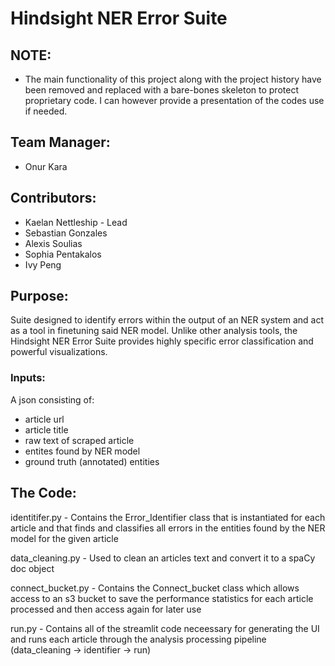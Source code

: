 # Hindsight NER Error Suite

## NOTE:
* The main functionality of this project along with the project history have been removed and replaced with a bare-bones skeleton to protect proprietary code. I can however provide a presentation of the codes use if needed. 

## Team Manager:
* Onur Kara

## Contributors:
* Kaelan Nettleship - Lead
* Sebastian Gonzales 
* Alexis Soulias
* Sophia Pentakalos
* Ivy Peng

## Purpose:
Suite designed to identify errors within the output of an NER system and act as a tool in finetuning said NER model. Unlike other analysis tools, the Hindsight NER Error Suite provides highly specific error classification and powerful visualizations.

### Inputs:
A json consisting of:
* article url
* article title
* raw text of scraped article
* entites found by NER model
* ground truth (annotated) entities

## The Code:

identitifer.py - Contains the Error_Identifier class that is instantiated for each article and that finds and classifies all errors in the entities found by the NER model for the given article 

data_cleaning.py - Used to clean an articles text and convert it to a spaCy doc object 

connect_bucket.py - Contains the Connect_bucket class which allows access to an s3 bucket to save the performance statistics for each article processed and then access again for later use

run.py - Contains all of the streamlit code neceessary for generating the UI and runs each article through the analysis processing pipeline (data_cleaning -> identifier -> run)






